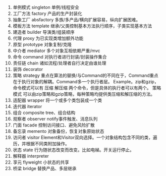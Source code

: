 1. 单例模式 singleton 单例/线程安全
2. 工厂方法 factory 产品的生产封装化
3. 抽象工厂 absfactory 多族/多产品/横向扩展容易，纵向扩展困难。
4. 模板方法 template 继承/父类控制基本方法执行顺序，子类实现基本方法
5. 建造者   builder 导演类/组装顺序
6. 代理     proxy 为已实现类增加额外功能
7. 原型     prototype 对象复制/克隆
8. 中介者   mediator 多个对象互相依赖严重/mvc
9. 命令     command 对执行者进行封装/封装操作集合
10. 责任链  chain 诸如流程/处理者自行决定由谁处理
11. 装饰    decorator
12. 策略    strategy 重点在算法的替换/与Command的不同在于，Command重点在于执行对象的解耦。Command多一个执行者层。
Example。zip和gzip，命令模式可以有 压缩 解压缩 两个命令，但是具体的执行者可以有两个。
策略模式 可以由zip策略和gzip策略，每种策略均提供类压缩和解压缩的方法。
13. 适配器  wrapper 将一个或多个类包装成一个类
14. 迭代器  iterator
15. 组合    composite tree、组合结构
16. 观察者  observer notify事件触发、消息队列
17. 门面    facade 控制访问接口、避免风险扩散
18. 备忘录  memento 对象备份，恢复对象原始状态
19. 访问者  visitor Element和Visitor双向选择。一个对象结构包含不同的类，遍历，并根据不同类附加操作。
20. 状态    state 行为随状态改变而改变。比如电梯。开关运行停止。
21. 解释器  interpreter
22. 享元    flyweight 小状态的共享
23. 桥梁    bridge 替换产品、多层继承